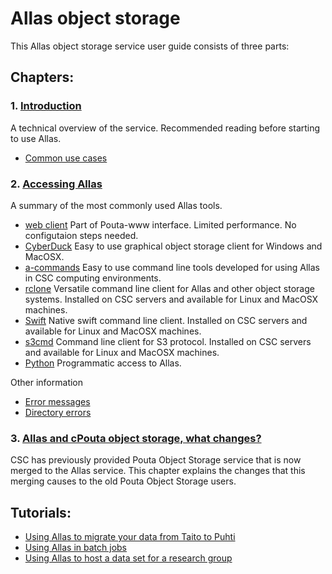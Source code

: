 # Allas object storage

This Allas object storage service user guide consists of three parts:


## Chapters:

### 1. [Introduction](./introduction.md)


A technical overview of the service. Recommended reading before starting to use Allas.

   * [Common use cases](./using_allas/common_use_cases.md)

### 2. [Accessing Allas](./accessing_allas.md)

A summary of the most commonly used Allas tools.

   * [web client](using_allas/web_client.md) Part of Pouta-www interface. Limited performance. No configutaion steps needed.
   * [CyberDuck](accessing_allas.md#cyberduck-functions) Easy to use graphical object storage client for Windows and MacOSX.
   * [a-commands](using_allas/a_commands.md) Easy to use command line tools developed for using Allas in CSC computing environments.
   * [rclone](using_allas/rclone.md) Versatile command line client for Allas and other object storage systems. Installed on CSC servers and available for Linux and MacOSX machines.
   * [Swift](using_allas/swift_client.md) Native swift command line client. Installed on CSC servers and available for Linux and MacOSX machines.
   * [s3cmd](using_allas/s3_client.md) Command line client for S3 protocol. Installed on CSC servers and available for Linux and MacOSX machines. 
   * [Python](using_allas/python_library.md) Programmatic access to Allas.

Other information
   * [Error messages](./using_allas/error_messages.md)
   * [Directory errors](./using_allas/directory_object_error.md )
   

### 3.  [Allas and cPouta object storage, what changes?](./allas_cpouta_change.md) 
CSC has previously provided Pouta Object Storage service that is now merged to the Allas service. This chapter explains the changes that this merging causes to the old Pouta Object Storage users.

## Tutorials: 

* [Using Allas to migrate your data from Taito to Puhti](./migration_tutorial.md)
* [Using Allas in batch jobs](./allas_batchjobs.md)
* [Using Allas to host a data set for a research group](./allas_group_example.md)

